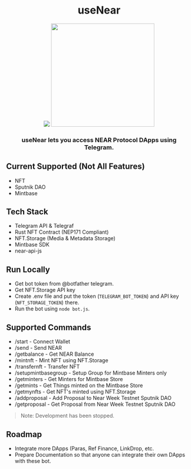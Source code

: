 <h1 align="center">useNear</h1>

<p float="left" align="middle">
<img src="https://near.org/wp-content/uploads/2021/09/brand-stack-300x300.png" />
<img width="280" height="280" src="https://upload.wikimedia.org/wikipedia/commons/thumb/8/82/Telegram_logo.svg/512px-Telegram_logo.svg.png" />
</p>

<h3 align="center">useNear lets you access NEAR Protocol DApps using Telegram.</h3>

## Current Supported (Not All Features)
* NFT
* Sputnik DAO
* Mintbase

## Tech Stack
* Telegram API & Telegraf
* Rust NFT Contract (NEP171 Compliant)
* NFT.Storage (Media & Metadata Storage)
* Mintbase SDK
* near-api-js

## Run Locally
* Get bot token from @botfather telegram.
* Get NFT.Storage API key
* Create .env file and put the token (`TELEGRAM_BOT_TOKEN`) and API key (`NFT_STORAGE_TOKEN`) there.
* Run the bot using `node bot.js`.

## Supported Commands
* /start - Connect Wallet
* /send - Send NEAR
* /getbalance - Get NEAR Balance
* /mintnft - Mint NFT using NFT.Storage
* /transfernft - Transfer NFT
* /setupmintbasegroup - Setup Group for Mintbase Minters only 
* /getminters - Get Minters for Mintbase Store
* /getmints - Get Things minted on the Mintbase Store
* /getmynfts - Get NFT's minted using NFT.Storage
* /addproposal - Add Proposal to Near Week Testnet Sputnik DAO
* /getproposal - Get Proposal from Near Week Testnet Sputnik DAO


> Note: Development has been stopped.

## Roadmap
* Integrate more DApps (Paras, Ref Finance, LinkDrop, etc.
* Prepare Documentation so that anyone can integrate their own DApps with these bot.
